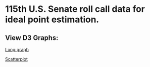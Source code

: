 # 115th U.S. Senate roll call data for ideal point estimation.

## View D3 Graphs:
[Long graph](http://bl.ocks.org/zmeers/raw/98e832d5f72553ea679c585021780e47/2ba9ca89814d1aa69996704d104d359c7f660aca/)

[Scatterplot](http://bl.ocks.org/zmeers/raw/0974519d55b908baf1ad3de908653d8e/bb97d2d9588f2865cee14bf1ffbd1db437a36c51/)
